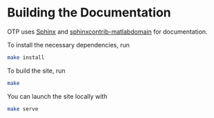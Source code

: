 # Building the Documentation

OTP uses [Sphinx](https://www.sphinx-doc.org/) and
[sphinxcontrib-matlabdomain](https://github.com/sphinx-contrib/matlabdomain) for documentation.

To install the necessary dependencies, run

```sh
make install
```

To build the site, run
```sh
make
```

You can launch the site locally with
```sh
make serve
```
